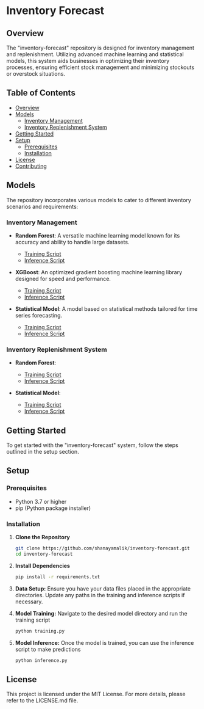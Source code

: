 # Inventory Forecast

## Overview

The "inventory-forecast" repository is designed for inventory management and replenishment. Utilizing advanced machine learning and statistical models, this system aids businesses in optimizing their inventory processes, ensuring efficient stock management and minimizing stockouts or overstock situations.

## Table of Contents
- [Overview](#overview)
- [Models](#models)
  - [Inventory Management](#inventory-management)
  - [Inventory Replenishment System](#inventory-replenishment-system)
- [Getting Started](#getting-started)
- [Setup](#setup)
  - [Prerequisites](#prerequisites)
  - [Installation](#installation)
- [License](#license)
- [Contributing](#contributing)

## Models

The repository incorporates various models to cater to different inventory scenarios and requirements:

### Inventory Management

- **Random Forest**: A versatile machine learning model known for its accuracy and ability to handle large datasets.
  - [Training Script](https://github.com/shanayamalik/inventory-forecast/blob/main/Inventory%20Management/Random%20Forest/training.py)
  - [Inference Script](https://github.com/shanayamalik/inventory-forecast/blob/main/Inventory%20Management/Random%20Forest/inference.py)

- **XGBoost**: An optimized gradient boosting machine learning library designed for speed and performance.
  - [Training Script](https://github.com/shanayamalik/inventory-forecast/blob/main/Inventory%20Management/XGBoost/training.py)
  - [Inference Script](https://github.com/shanayamalik/inventory-forecast/blob/main/Inventory%20Management/XGBoost/inference.py)

- **Statistical Model**: A model based on statistical methods tailored for time series forecasting.
  - [Training Script](https://github.com/shanayamalik/inventory-forecast/blob/main/Inventory%20Management/Statistical%20Model/training.py)
  - [Inference Script](https://github.com/shanayamalik/inventory-forecast/blob/main/Inventory%20Management/Statistical%20Model/inference.py)

### Inventory Replenishment System

- **Random Forest**:
  - [Training Script](https://github.com/shanayamalik/inventory-forecast/blob/main/Inventory%20Replenishment%20System/Random%20forest/training.py)
  - [Inference Script](https://github.com/shanayamalik/inventory-forecast/blob/main/Inventory%20Replenishment%20System/Random%20forest/inference.py)

- **Statistical Model**:
  - [Training Script](https://github.com/shanayamalik/inventory-forecast/blob/main/Inventory%20Replenishment%20System/Statistical%20Model/training.py)
  - [Inference Script](https://github.com/shanayamalik/inventory-forecast/blob/main/Inventory%20Replenishment%20System/Statistical%20Model/inference.py)

## Getting Started

To get started with the "inventory-forecast" system, follow the steps outlined in the setup section.

## Setup

### Prerequisites

- Python 3.7 or higher
- pip (Python package installer)

### Installation

1. **Clone the Repository**
   ```bash
   git clone https://github.com/shanayamalik/inventory-forecast.git
   cd inventory-forecast

2. **Install Dependencies**
   ```bash
   pip install -r requirements.txt

3. **Data Setup:**
     Ensure you have your data files placed in the appropriate directories. Update any paths in the training and inference scripts if necessary.

4. **Model Training:**
     Navigate to the desired model directory and run the training script
   ```bash
   python training.py

5. **Model Inference:**
     Once the model is trained, you can use the inference script to make predictions
   ```bash
   python inference.py

## License
This project is licensed under the MIT License. For more details, please refer to the LICENSE.md file.
